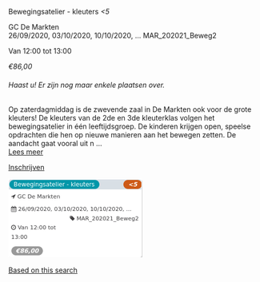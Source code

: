 Bewegingsatelier - kleuters *<5*

GC De Markten  
26/09/2020, 03/10/2020, 10/10/2020, ... MAR\_202021\_Beweg2  

Van 12:00 tot 13:00

*€86,00*

  

###### *Haast u! Er zijn nog maar enkele plaatsen over.*

  

Op zaterdagmiddag is de zwevende zaal in De Markten ook voor de grote kleuters! De kleuters van de 2de en 3de kleuterklas volgen het bewegingsatelier in één leeftijdsgroep. De kinderen krijgen open, speelse opdrachten die hen op nieuwe manieren aan het bewegen zetten. De aandacht gaat vooral uit n  ...  
[Lees meer](https://tickets.vgc.be/activity/subscribe/MAR_202021_Beweg2)

[Inschrijven](https://tickets.vgc.be/activity/subscribe/MAR_202021_Beweg2)

![](54041.png)

[Based on this search](https://tickets.vgc.be/activity/index?&vrijeplaatsen=1&Age%5B%5D=3%2C4&entity=244)